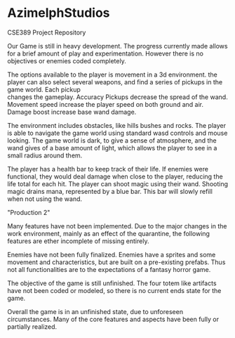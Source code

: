 # AzimelphStudios
CSE389 Project Repository

Our Game is still in heavy development. The progress currently made allows for a brief amount of play and 
experimentation. However there is no objectives or enemies coded completely.

The options available to the player is movement in a 3d environment. 
the player can also select several weapons, and find a series of pickups in the game world. Each pickup \
changes the gameplay. Accuracy Pickups decrease the spread of the wand. Movement speed increase the player speed 
on both ground and air. Damage boost increase base wand damage.

The environment includes obstacles, like hills bushes and rocks. The player is able to navigate the game world 
using standard wasd controls and mouse looking. The game world is dark, to give a sense of atmosphere, and 
the wand gives of a base amount of light, which allows the player to see in a small radius around them. 

The player has a health bar to keep track of their life. If enemies were functional, they would deal damage 
when close to the player, reducing the life total for each hit. The player can shoot magic using their wand.
Shooting magic drains mana, represented by a blue bar. This bar will slowly refill when not using the wand. 


"Production 2"

Many features have not been implemented. Due to the major changes in the work environment, mainly as 
an effect of the quarantine, the following features are ether incomplete of missing entirely.

Enemies have not been fully finalized. Enemies have a sprites and some movement and characteristics, but are 
built on a pre-existing prefabs. Thus not all functionalities are to the expectations of a fantasy horror game. 

The objective of the game is still unfinished. The four totem like artifacts have not been coded or modeled, 
so there is no current ends state for the game. 


Overall the game is in an unfinished state, due to unforeseen circumstances. Many of the core features and 
aspects have been fully or partially realized. 



